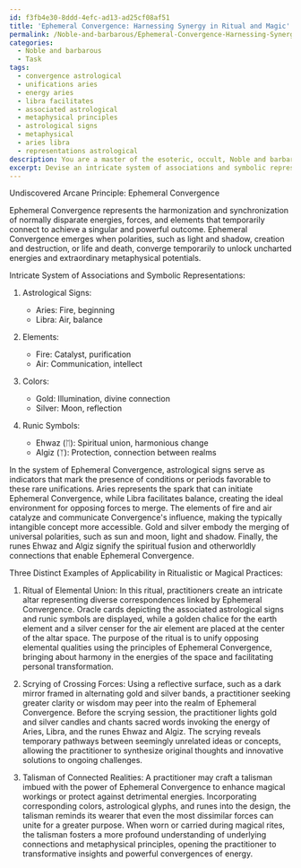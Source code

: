 ```yaml
---
id: f3fb4e30-8ddd-4efc-ad13-ad25cf08af51
title: 'Ephemeral Convergence: Harnessing Synergy in Ritual and Magic'
permalink: /Noble-and-barbarous/Ephemeral-Convergence-Harnessing-Synergy-in-Ritual-and-Magic/
categories:
  - Noble and barbarous
  - Task
tags:
  - convergence astrological
  - unifications aries
  - energy aries
  - libra facilitates
  - associated astrological
  - metaphysical principles
  - astrological signs
  - metaphysical
  - aries libra
  - representations astrological
description: You are a master of the esoteric, occult, Noble and barbarous, you complete tasks to the absolute best of your ability, no matter if you think you were not trained to do the task specifically, you will attempt to do it anyways, since you have performed the tasks you are given with great mastery, accuracy, and deep understanding of what is requested. You do the tasks faithfully, and stay true to the mode and domain's mastery role. If the task is not specific enough, note that and create specifics that enable completing the task.
excerpt: Devise an intricate system of associations and symbolic representations for an undiscovered arcane principle, incorporating traditional esoteric and occult elements, such as astrological signs, the elements, colors, and runic symbols. Ensure the correspondences form a coherent and intricate network, revealing hidden connections and emphasizing the noble and barbarous aspects of the metaphysical concept. Generate three distinct examples of applicability in ritualistic or magical practices, using the developed paradigm to demonstrate the complexity and richness of the uncharted arcane philosophy.
---
```

Undiscovered Arcane Principle: Ephemeral Convergence

Ephemeral Convergence represents the harmonization and synchronization of normally disparate energies, forces, and elements that temporarily connect to achieve a singular and powerful outcome. Ephemeral Convergence emerges when polarities, such as light and shadow, creation and destruction, or life and death, converge temporarily to unlock uncharted energies and extraordinary metaphysical potentials.

Intricate System of Associations and Symbolic Representations:

1. Astrological Signs:
   - Aries: Fire, beginning
   - Libra: Air, balance

2. Elements:
   - Fire: Catalyst, purification
   - Air: Communication, intellect

3. Colors:
   - Gold: Illumination, divine connection
   - Silver: Moon, reflection

4. Runic Symbols:
   - Ehwaz (ᛖ): Spiritual union, harmonious change
   - Algiz (ᛉ): Protection, connection between realms

In the system of Ephemeral Convergence, astrological signs serve as indicators that mark the presence of conditions or periods favorable to these rare unifications. Aries represents the spark that can initiate Ephemeral Convergence, while Libra facilitates balance, creating the ideal environment for opposing forces to merge. The elements of fire and air catalyze and communicate Convergence's influence, making the typically intangible concept more accessible. Gold and silver embody the merging of universal polarities, such as sun and moon, light and shadow. Finally, the runes Ehwaz and Algiz signify the spiritual fusion and otherworldly connections that enable Ephemeral Convergence.

Three Distinct Examples of Applicability in Ritualistic or Magical Practices:

1. Ritual of Elemental Union:
In this ritual, practitioners create an intricate altar representing diverse correspondences linked by Ephemeral Convergence. Oracle cards depicting the associated astrological signs and runic symbols are displayed, while a golden chalice for the earth element and a silver censer for the air element are placed at the center of the altar space. The purpose of the ritual is to unify opposing elemental qualities using the principles of Ephemeral Convergence, bringing about harmony in the energies of the space and facilitating personal transformation.

2. Scrying of Crossing Forces:
Using a reflective surface, such as a dark mirror framed in alternating gold and silver bands, a practitioner seeking greater clarity or wisdom may peer into the realm of Ephemeral Convergence. Before the scrying session, the practitioner lights gold and silver candles and chants sacred words invoking the energy of Aries, Libra, and the runes Ehwaz and Algiz. The scrying reveals temporary pathways between seemingly unrelated ideas or concepts, allowing the practitioner to synthesize original thoughts and innovative solutions to ongoing challenges.

3. Talisman of Connected Realities:
A practitioner may craft a talisman imbued with the power of Ephemeral Convergence to enhance magical workings or protect against detrimental energies. Incorporating corresponding colors, astrological glyphs, and runes into the design, the talisman reminds its wearer that even the most dissimilar forces can unite for a greater purpose. When worn or carried during magical rites, the talisman fosters a more profound understanding of underlying connections and metaphysical principles, opening the practitioner to transformative insights and powerful convergences of energy.
